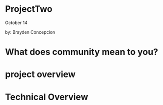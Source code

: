 # ProjectTwo
 October 14
 
 by: Brayden Concepcion

# What does community mean to you?

# project overview






# Technical Overview
